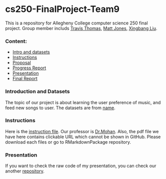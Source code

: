 # cs250-FinalProject-Team9

This is a repository for Allegheny College computer science 250 final project. Group member includs [Travis Thomas](https://github.com/TravisThomasAC), [Matt Jones](https://github.com/JattMones), [Xingbang Liu](https://github.com/liux2).

### Content:

- [Intro and datasets](#introduction-and-datasets)
- [Instructions](#instructions)
- [Proposal](Proposal.pdf)
- [Progress Report](ProgressReport.pdf)
- [Presentation](#presentation)
- [Final Report](FinalReport.pdf)

### Introduction and Datasets

The topic of our project is about learning the user preference of music, and feed new songs to user. The datasets are from [name]().

### Instructions

Here is the [instruction file](/instructions/project.pdf). Our professor is [Dr.Mohan](https://github.com/amohangit).
Also, the pdf file we have here contains clickable URL which cannot be shown in GitHub. Please download each files or go to RMarkdownPackage repository.

### Presentation

If you want to check the raw code of my presentation, you can check our another [repository]().
